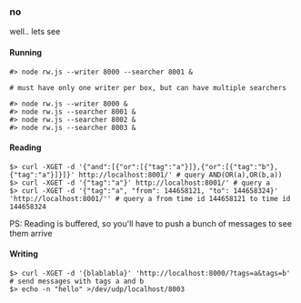 ### no
well.. lets see

#### Running 
```
#> node rw.js --writer 8000 --searcher 8001 &

# must have only one writer per box, but can have multiple searchers

#> node rw.js --writer 8000 &
#> node rw.js --searcher 8001 &
#> node rw.js --searcher 8002 &
#> node rw.js --searcher 8003 &

```

#### Reading
```
$> curl -XGET -d '{"and":[{"or":[{"tag":"a"}]},{"or":[{"tag":"b"},{"tag":"a"}]}]}' http://localhost:8001/' # query AND(OR(a),OR(b,a))
$> curl -XGET -d '{"tag":"a"}' http://localhost:8001/' # query a
$> curl -XGET -d '{"tag":"a", "from": 144658121, "to": 144658324}' 'http://localhost:8001/'' # query a from time id 144658121 to time id 144658324

```
PS: Reading is buffered, so you'll have to push a bunch of messages to see them arrive

#### Writing
```
$> curl -XGET -d '{blablabla}' 'http://localhost:8000/?tags=a&tags=b' # send messages with tags a and b
$> echo -n "hello" >/dev/udp/localhost/8003
```
